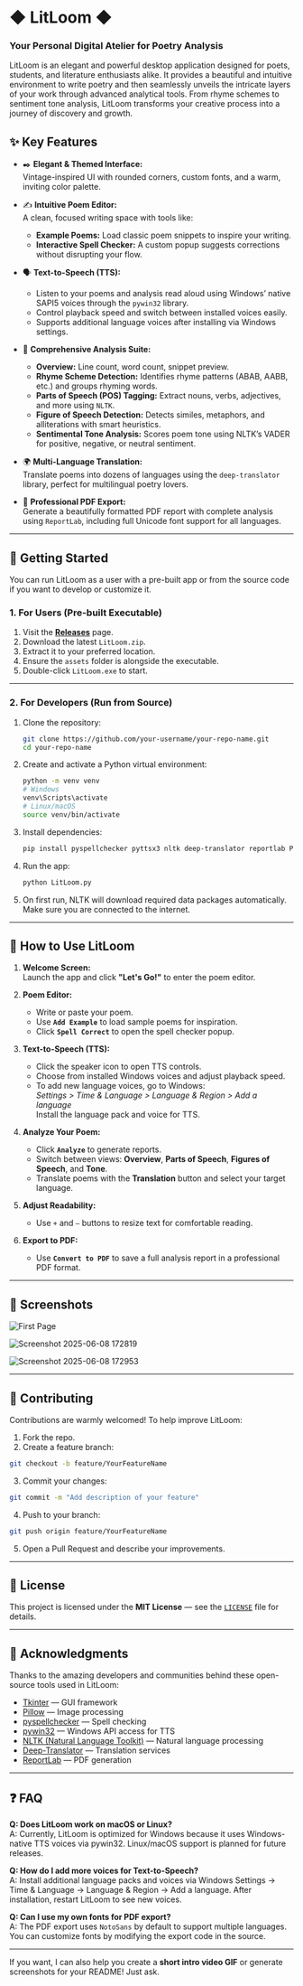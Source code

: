 # ◆ LitLoom ◆
### Your Personal Digital Atelier for Poetry Analysis

LitLoom is an elegant and powerful desktop application designed for poets, students, and literature enthusiasts alike. It provides a beautiful and intuitive environment to write poetry and then seamlessly unveils the intricate layers of your work through advanced analytical tools. From rhyme schemes to sentiment tone analysis, LitLoom transforms your creative process into a journey of discovery and growth.



## ✨ Key Features

- ✒️ **Elegant & Themed Interface:**  
  Vintage-inspired UI with rounded corners, custom fonts, and a warm, inviting color palette.

- ✍️ **Intuitive Poem Editor:**  
  A clean, focused writing space with tools like:
  - **Example Poems:** Load classic poem snippets to inspire your writing.
  - **Interactive Spell Checker:** A custom popup suggests corrections without disrupting your flow.

- 🗣️ **Text-to-Speech (TTS):**  
  - Listen to your poems and analysis read aloud using Windows’ native SAPI5 voices through the `pywin32` library.  
  - Control playback speed and switch between installed voices easily.  
  - Supports additional language voices after installing via Windows settings.

- 🔬 **Comprehensive Analysis Suite:**  
  - **Overview:** Line count, word count, snippet preview.  
  - **Rhyme Scheme Detection:** Identifies rhyme patterns (ABAB, AABB, etc.) and groups rhyming words.  
  - **Parts of Speech (POS) Tagging:** Extract nouns, verbs, adjectives, and more using `NLTK`.  
  - **Figure of Speech Detection:** Detects similes, metaphors, and alliterations with smart heuristics.  
  - **Sentimental Tone Analysis:** Scores poem tone using NLTK’s VADER for positive, negative, or neutral sentiment.

- 🌍 **Multi-Language Translation:**  
  Translate poems into dozens of languages using the `deep-translator` library, perfect for multilingual poetry lovers.

- 📄 **Professional PDF Export:**  
  Generate a beautifully formatted PDF report with complete analysis using `ReportLab`, including full Unicode font support for all languages.

---

## 🚀 Getting Started

You can run LitLoom as a user with a pre-built app or from the source code if you want to develop or customize it.

### 1. For Users (Pre-built Executable)

1. Visit the [**Releases**](https://github.com/your-username/your-repo-name/releases) page.
2. Download the latest `LitLoom.zip`.
3. Extract it to your preferred location.
4. Ensure the `assets` folder is alongside the executable.
5. Double-click `LitLoom.exe` to start.

---

### 2. For Developers (Run from Source)

1. Clone the repository:
    ```bash
    git clone https://github.com/your-username/your-repo-name.git
    cd your-repo-name
    ```
2. Create and activate a Python virtual environment:
    ```bash
    python -m venv venv
    # Windows
    venv\Scripts\activate
    # Linux/macOS
    source venv/bin/activate
    ```
3. Install dependencies:
    ```bash
    pip install pyspellchecker pyttsx3 nltk deep-translator reportlab Pillow pywin32
    ```
4. Run the app:
    ```bash
    python LitLoom.py
    ```
5. On first run, NLTK will download required data packages automatically. Make sure you are connected to the internet.

---

## 📖 How to Use LitLoom

1. **Welcome Screen:**  
   Launch the app and click **"Let's Go!"** to enter the poem editor.

2. **Poem Editor:**  
   - Write or paste your poem.  
   - Use **`Add Example`** to load sample poems for inspiration.  
   - Click **`Spell Correct`** to open the spell checker popup.

3. **Text-to-Speech (TTS):**  
   - Click the speaker icon to open TTS controls.  
   - Choose from installed Windows voices and adjust playback speed.  
   - To add new language voices, go to Windows:  
     *Settings > Time & Language > Language & Region > Add a language*  
     Install the language pack and voice for TTS.

4. **Analyze Your Poem:**  
   - Click **`Analyze`** to generate reports.  
   - Switch between views: **Overview**, **Parts of Speech**, **Figures of Speech**, and **Tone**.  
   - Translate poems with the **Translation** button and select your target language.

5. **Adjust Readability:**  
   - Use `+` and `–` buttons to resize text for comfortable reading.

6. **Export to PDF:**  
   - Use **`Convert to PDF`** to save a full analysis report in a professional PDF format.

---

## 📸 Screenshots

![First Page](https://github.com/user-attachments/assets/4efe6b75-e405-4fd7-8be8-0e4a97b1f320)

![Screenshot 2025-06-08 172819](https://github.com/user-attachments/assets/b82bd086-2d57-43cd-b810-a242de21b524)

![Screenshot 2025-06-08 172953](https://github.com/user-attachments/assets/817a3c12-002c-438b-9ceb-8d649af56851)




---

## 🤝 Contributing

Contributions are warmly welcomed! To help improve LitLoom:

1. Fork the repo.
2. Create a feature branch:
  ```bash
  git checkout -b feature/YourFeatureName
  ```
3. Commit your changes:
  ```bash
  git commit -m "Add description of your feature"
  ```
4. Push to your branch:
  ```bash
  git push origin feature/YourFeatureName
  ```
5. Open a Pull Request and describe your improvements.

---

## 📜 License

This project is licensed under the **MIT License** — see the [`LICENSE`](LICENSE) file for details.

---

## 🙏 Acknowledgments

Thanks to the amazing developers and communities behind these open-source tools used in LitLoom:

- [Tkinter](https://docs.python.org/3/library/tkinter.html) — GUI framework  
- [Pillow](https://python-pillow.org/) — Image processing  
- [pyspellchecker](https://github.com/barrust/pyspellchecker) — Spell checking  
- [pywin32](https://github.com/mhammond/pywin32) — Windows API access for TTS  
- [NLTK (Natural Language Toolkit)](https://www.nltk.org/) — Natural language processing  
- [Deep-Translator](https://github.com/nidhaloff/deep-translator) — Translation services  
- [ReportLab](https://www.reportlab.com/) — PDF generation

---

## ❓ FAQ

**Q: Does LitLoom work on macOS or Linux?**  
A: Currently, LitLoom is optimized for Windows because it uses Windows-native TTS voices via pywin32. Linux/macOS support is planned for future releases.

**Q: How do I add more voices for Text-to-Speech?**  
A: Install additional language packs and voices via Windows Settings → Time & Language → Language & Region → Add a language. After installation, restart LitLoom to see new voices.

**Q: Can I use my own fonts for PDF export?**  
A: The PDF export uses `NotoSans` by default to support multiple languages. You can customize fonts by modifying the export code in the source.

---

If you want, I can also help you create a **short intro video GIF** or generate screenshots for your README! Just ask.
